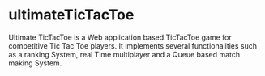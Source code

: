 # ultimateTicTacToe

Ultimate TicTacToe is a Web application based TicTacToe game for competitive Tic Tac Toe players. It implements several functionalities
such as a ranking System, real Time multiplayer and a Queue based match making System. 